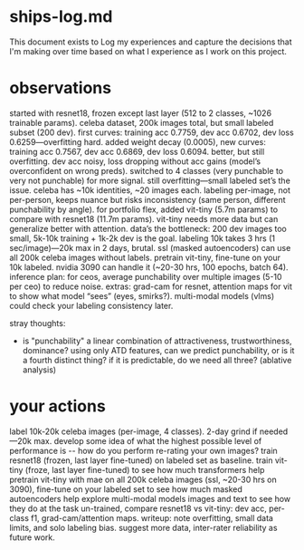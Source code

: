 # ships-log.md
This document exists to Log my experiences and capture the decisions that I'm making over time based on what I experience as I work on this project.

# observations

started with resnet18, frozen except last layer (512 to 2 classes, ~1026 trainable params). celeba dataset, 200k images total, but small labeled subset (200 dev).
first curves: training acc 0.7759, dev acc 0.6702, dev loss 0.6259—overfitting hard. added weight decay (0.0005), new curves: training acc 0.7567, dev acc 0.6869, dev loss 0.6094. better, but still overfitting. dev acc noisy, loss dropping without acc gains (model’s overconfident on wrong preds).
switched to 4 classes (very punchable to very not punchable) for more signal. still overfitting—small labeled set’s the issue.
celeba has ~10k identities, ~20 images each. labeling per-image, not per-person, keeps nuance but risks inconsistency (same person, different punchability by angle).
for portfolio flex, added vit-tiny (5.7m params) to compare with resnet18 (11.7m params). vit-tiny needs more data but can generalize better with attention.
data’s the bottleneck: 200 dev images too small, 5k-10k training + 1k-2k dev is the goal. labeling 10k takes 3 hrs (1 sec/image)—20k max in 2 days, brutal.
ssl (masked autoencoders) can use all 200k celeba images without labels. pretrain vit-tiny, fine-tune on your 10k labeled. nvidia 3090 can handle it (~20-30 hrs, 100 epochs, batch 64).
inference plan: for ceos, average punchability over multiple images (5-10 per ceo) to reduce noise.
extras: grad-cam for resnet, attention maps for vit to show what model “sees” (eyes, smirks?). multi-modal models (vlms) could check your labeling consistency later.

stray thoughts:
- is "punchability" a linear combination of attractiveness, trustworthiness, dominance? using only ATD features, can we predict punchability, or is it a fourth distinct thing? if it is predictable, do we need all three? (ablative analysis)

# your actions
label 10k-20k celeba images (per-image, 4 classes). 2-day grind if needed—20k max.
develop some idea of what the highest possible level of performance is -- how do you perform re-rating your own images?
train resnet18 (frozen, last layer fine-tuned) on labeled set as baseline.
train vit-tiny (froze, last layer fine-tuned) to see how much transformers help
pretrain vit-tiny with mae on all 200k celeba images (ssl, ~20-30 hrs on 3090), fine-tune on your labeled set to see how much masked autoencoders help
explore multi-modal models images and text to see how they do at the task un-trained, 
compare resnet18 vs vit-tiny: dev acc, per-class f1, grad-cam/attention maps.
writeup: note overfitting, small data limits, and solo labeling bias. suggest more data, inter-rater reliability as future work.
